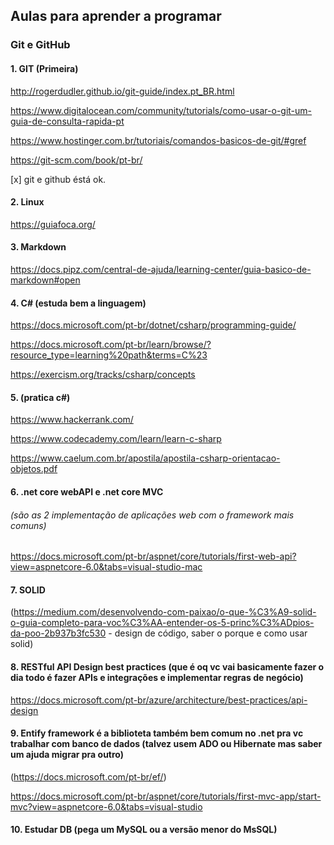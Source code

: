 ## Aulas para aprender a programar

### Git e GitHub
#### 1. GIT (Primeira)

http://rogerdudler.github.io/git-guide/index.pt_BR.html

https://www.digitalocean.com/community/tutorials/como-usar-o-git-um-guia-de-consulta-rapida-pt

https://www.hostinger.com.br/tutoriais/comandos-basicos-de-git/#gref

https://git-scm.com/book/pt-br/

[x] git e github éstá ok.

#### 2. Linux
https://guiafoca.org/

#### 3. Markdown
https://docs.pipz.com/central-de-ajuda/learning-center/guia-basico-de-markdown#open

#### 4. C# (estuda bem a linguagem)
https://docs.microsoft.com/pt-br/dotnet/csharp/programming-guide/

https://docs.microsoft.com/pt-br/learn/browse/?resource_type=learning%20path&terms=C%23

https://exercism.org/tracks/csharp/concepts

#### 5. (pratica c#)

https://www.hackerrank.com/

https://www.codecademy.com/learn/learn-c-sharp

https://www.caelum.com.br/apostila/apostila-csharp-orientacao-objetos.pdf


#### 6. .net core webAPI e .net core MVC 
###### (são as 2 implementação de aplicações web com o framework mais comuns)
https://docs.microsoft.com/pt-br/aspnet/core/tutorials/first-web-api?view=aspnetcore-6.0&tabs=visual-studio-mac

#### 7. SOLID 
(https://medium.com/desenvolvendo-com-paixao/o-que-%C3%A9-solid-o-guia-completo-para-voc%C3%AA-entender-os-5-princ%C3%ADpios-da-poo-2b937b3fc530 - design de código, saber o porque e como usar solid)

#### 8. RESTful API Design best practices (que é oq vc vai basicamente fazer o dia todo é fazer APIs e integrações e implementar regras de negócio)
https://docs.microsoft.com/pt-br/azure/architecture/best-practices/api-design

#### 9. Entify framework é a biblioteta também bem comum no .net pra vc trabalhar com banco de dados (talvez usem ADO ou Hibernate mas saber um ajuda migrar pra outro)

(https://docs.microsoft.com/pt-br/ef/) 

 https://docs.microsoft.com/pt-br/aspnet/core/tutorials/first-mvc-app/start-mvc?view=aspnetcore-6.0&tabs=visual-studio

#### 10. Estudar DB (pega um MySQL ou a versão menor do MsSQL)
